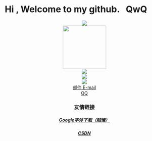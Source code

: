 #  Hi , Welcome to my github.  &nbsp;&nbsp;QwQ

<div align="center"> <img src="https://metrics.lecoq.io/StaticLLYH?template=classic&config.timezone=Asia%2FShanghai"> </div>
<div align="center"> <img height="137px" src="https://github-readme-stats.vercel.app/api?username=StaticLLYH&hide_title=true&hide_border=true&show_icons=trueline_height=21&theme=graywhite" /> </div>
<div align="center"> <img src="https://github-readme-stats.vercel.app/api/top-langs/?username=StaticLLYH&hide_title=true&hide_border=true&layout=compact&langs_count=6&theme=graywhite" /> </div>
<div align="center"> <img src="https://visitor-badge.glitch.me/badge?page_id=StaticLLYH" /> </div>
<!-- <div align="center"> <img src="https://activity-graph.herokuapp.com/graph?username=StaticLLYH&theme=rogue" /> </div> -->
<div align="center"> <img src="https://github-readme-streak-stats.herokuapp.com/?user=StaticLLYH" /> </div>
<!-- <div align="center"> <img src="https://stats.justsong.cn/api/csdn?id=StaticLLYH"> </div> -->

<div align="center">
<a href="mailto://staticllyh@gmail.com">邮件 E-mail</a>
</div>

<div align="center">
<a href="tencent://message/?uin=2098702368&Site=&Menu=yes">QQ</a>
</div>

### <div align="center">友情链接</div>

##### <div align="center"><a href="https://github.com/google/fonts/archive/main.zip">Google字体下载（贼慢）</a></div>
##### <div align="center"><a href="https://blog.csdn.net/LiuLuYiHua">CSDN</a></div>
